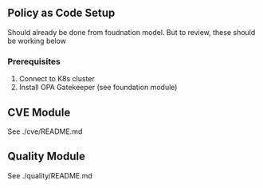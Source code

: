 ## Policy as Code Setup

Should already be done from foudnation model. But to review, these should be working below

### Prerequisites

1. Connect to K8s cluster
2. Install OPA Gatekeeper (see foundation module)


## CVE Module

See ./cve/README.md

## Quality Module

See ./quality/README.md
